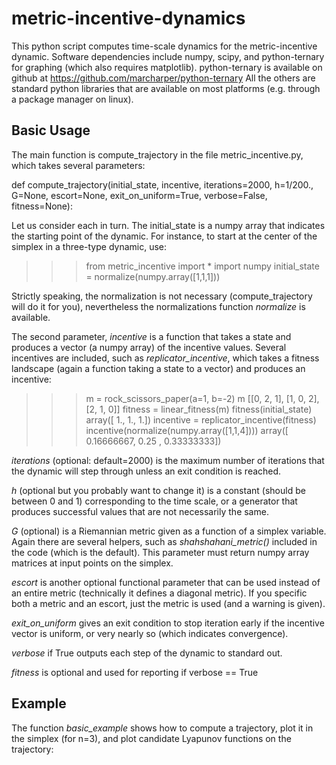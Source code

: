 
# metric-incentive-dynamics

This python script computes time-scale dynamics for the metric-incentive dynamic. Software dependencies include numpy, scipy, and python-ternary for graphing (which also requires matplotlib). python-ternary is available on github at https://github.com/marcharper/python-ternary All the others are standard python libraries that are available on most platforms (e.g. through a package manager on linux).

Basic Usage
-----------

The main function is compute_trajectory in the file metric_incentive.py, which takes several parameters:

   def compute_trajectory(initial_state, incentive, iterations=2000, h=1/200., G=None, escort=None, exit_on_uniform=True, verbose=False, fitness=None):

Let us consider each in turn. The initial_state is a numpy array that indicates the starting point of the dynamic. For instance, to start at the center of the simplex in a three-type dynamic, use:

>>> from metric_incentive import *
>>> import numpy
>>> initial_state = normalize(numpy.array([1,1,1]))

Strictly speaking, the normalization is not necessary (compute_trajectory will do it for you), nevertheless the normalizations function *normalize* is available.

The second parameter, *incentive* is a function that takes a state and produces a vector (a numpy array) of the incentive values. Several incentives are included, such as *replicator_incentive*, which takes a fitness landscape (again a function taking a state to a vector) and produces an incentive:

>>> m = rock_scissors_paper(a=1, b=-2)
>>> m
[[0, 2, 1], [1, 0, 2], [2, 1, 0]]
>>> fitness = linear_fitness(m)
>>> fitness(initial_state)
array([ 1.,  1.,  1.])
>>> incentive = replicator_incentive(fitness)
>>> incentive(normalize(numpy.array([1,1,4])))
array([ 0.16666667,  0.25      ,  0.33333333])

*iterations* (optional: default=2000) is the maximum number of iterations that the dynamic will step through unless an exit condition is reached.

*h* (optional but you probably want to change it) is a constant (should be between 0 and 1) corresponding to the time scale, or a generator that produces successful values that are not necessarily the same.

*G* (optional) is a Riemannian metric given as a function of a simplex variable. Again there are several helpers, such as *shahshahani_metric()* included in the code (which is the default). This parameter must return numpy array matrices at input points on the simplex.

*escort* is another optional functional parameter that can be used instead of an entire metric (technically it defines a diagonal metric). If you specific both a metric and an escort, just the metric is used (and a warning is given).

*exit_on_uniform* gives an exit condition to stop iteration early if the incentive vector is uniform, or very nearly so (which indicates convergence).

*verbose* if True outputs each step of the dynamic to standard out.

*fitness* is optional and used for reporting if verbose == True

Example
-------

The function *basic_example* shows how to compute a trajectory, plot it in the simplex (for n=3), and plot candidate Lyapunov functions on the trajectory:
